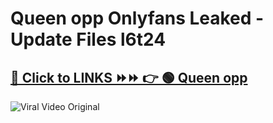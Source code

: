 
 # Queen opp Onlyfans Leaked - Update Files l6t24

## <h2><a href="https://clipsfans.com/Queen_opp&ref=git">🔗 Click to LINKS ⏩⏩ 👉 🟢 Queen opp </a></h2>

<a href="https://clipsfans.com/Queen_opp&ref=git" rel="nofollow" data-target="animated-image.originalLink"><img src="https://i.ibb.co.com/xMMVF88/686577567.gif" alt="Viral Video Original" style="max-width: 100%; display: inline-block;" data-target="animated-image.originalImage"></a>

